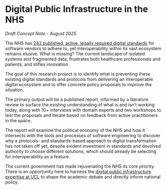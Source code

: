 # Digital Public Infrastructure in the NHS

_Draft Concept Note - August 2025_

The NHS has [242 published, active, legally required digital standards](https://standards.nhs.uk/published-standards?order=asc&orderBy=name&mandated=true&status=active) for software vendors to adhere to, yet interoperability within its vast ecosystem remains elusive. What is missing? The current landscape of isolated systems and fragmented data, frustrates both healthcare professionals and patients, and stifles innovation.

The goal of this research project is to identify what is preventing these existing digital standards and protocols from delivering an interoperable digital ecosystem and to offer concrete policy proposals to improve the situation.

The primary output will be a published report, informed by a literature review to surface the existing understanding of what is and isn’t working today, along with 10+ interviews with domain experts and two workshops to test the proposals and iterate based on feedback from active practitioners in the space.

The report will examine the political economy of the NHS and how it intersects with the tools and processes of software engineering to discover why a protocols- and standards-based approach to digital transformation has not taken off yet, despite evident investment in standards and devolved authority to choose different solutions, which should already be selecting for interoperability as a feature.

The current government has made rejuvenating the NHS its core priority. There is an opportunity here to harness the [digital public infrastructure expertise at UCL](https://dpimap.org) to shape the academic debate and directly inform national policy.